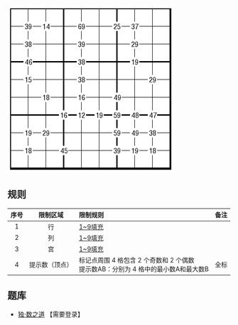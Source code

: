 ![](../../../../images/sudoku/好好数独.png)

## 规则
| 序号 | 限制区域 | 限制规则 | 备注 |
| :---: | :---: | :--- | :---: |
| 1 | 行 | [1~9填充] | |
| 2 | 列 | [1~9填充] | |
| 3 | 宫 | [1~9填充] | |
| 4 | 提示数（顶点） | 标记点周围 4 格包含 2 个奇数和 2 个偶数<br/>提示数AB：分别为 4 格中的最小数A和最大数B | 全标 |

## 题库
- [独·数之道](http://www.sudokufans.org.cn/lx/game.index.php?type=clk3) 【需要登录】

[1~9填充]: ../../../../rules.md#1~9填充